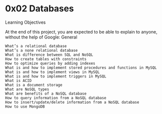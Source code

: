 # 0x02 Databases

Learning Objectives

At the end of this project, you are expected to be able to explain to anyone, without the help of Google:
General

    What’s a relational database
    What’s a none relational database
    What is difference between SQL and NoSQL
    How to create tables with constraints
    How to optimize queries by adding indexes
    What is and how to implement stored procedures and functions in MySQL
    What is and how to implement views in MySQL
    What is and how to implement triggers in MySQL
    What is ACID
    What is a document storage
    What are NoSQL types
    What are benefits of a NoSQL database
    How to query information from a NoSQL database
    How to insert/update/delete information from a NoSQL database
    How to use MongoDB
